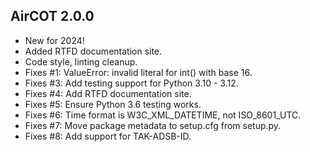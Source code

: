 ## AirCOT 2.0.0

- New for 2024!
- Added RTFD documentation site.
- Code style, linting cleanup.
- Fixes #1: ValueError: invalid literal for int() with base 16.
- Fixes #3: Add testing support for Python 3.10 - 3.12.
- Fixes #4: Add RTFD documentation site.
- Fixes #5: Ensure Python 3.6 testing works.
- Fixes #6: Time format is W3C_XML_DATETIME, not ISO_8601_UTC.
- Fixes #7: Move package metadata to setup.cfg from setup.py.
- Fixes #8: Add support for TAK-ADSB-ID.
